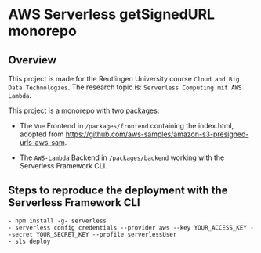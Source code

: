 # AWS Serverless getSignedURL monorepo

## Overview

This project is made for the Reutlingen University course `Cloud and Big Data Technologies`.
The research topic is: `Serverless Computing mit AWS Lambda`.

This project is a monorepo with two packages:

- The `Vue` Frontend in `/packages/frontend` containing the index.html, adopted from https://github.com/aws-samples/amazon-s3-presigned-urls-aws-sam.

- The `AWS-Lambda` Backend in `/packages/backend` working with the Serverless Framework CLI.

## Steps to reproduce the deployment with the Serverless Framework CLI

```
- npm install -g- serverless
- serverless config credentials --provider aws --key YOUR_ACCESS_KEY --secret YOUR_SECRET_KEY --profile serverlessUser
- sls deploy
```